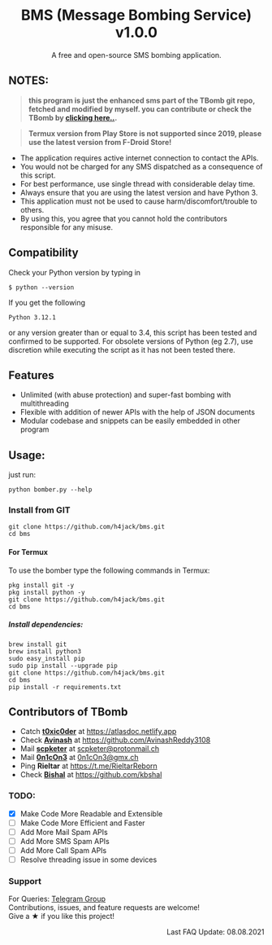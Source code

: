 <h1 align="center">
  <br>
  BMS (Message Bombing Service) v1.0.0
  <br>
</h1>


<p align="center">A free and open-source SMS bombing application.</p>

## NOTES:


> **this program is just the enhanced sms part of the TBomb git repo, fetched and modified by myself. you can contribute or check the TBomb by [clicking here..](https://https://github.com/TheSpeedX/TBomb).**

> **Termux version from Play Store is not supported since 2019, please use the latest version from F-Droid Store!**

- The application requires active internet connection to contact the APIs.
- You would not be charged for any SMS dispatched as a consequence of this script.
- For best performance, use single thread with considerable delay time.
- Always ensure that you are using the latest version and have Python 3.
- This application must not be used to cause harm/discomfort/trouble to others.
- By using this, you agree that you cannot hold the contributors responsible for any misuse.

## Compatibility
Check your Python version by typing in
```shell script
$ python --version
```
If you get the following
```shell script
Python 3.12.1
```
or any version greater than or equal to 3.4, this script has been tested and confirmed to be supported. For obsolete versions of Python (eg 2.7), use discretion while executing the script as it has not been tested there.

## Features

- Unlimited (with abuse protection) and super-fast bombing with multithreading
- Flexible with addition of newer APIs with the help of JSON documents
- Modular codebase and snippets can be easily embedded in other program


## Usage:
just run:
```shell
python bomber.py --help
```

### Install from GIT
```shell script
git clone https://github.com/h4jack/bms.git
cd bms
```

#### For Termux

To use the bomber type the following commands in Termux:
```shell script
pkg install git -y 
pkg install python -y 
git clone https://github.com/h4jack/bms.git
cd bms
```

##### Install dependencies:

```shell script
brew install git
brew install python3
sudo easy_install pip
sudo pip install --upgrade pip
git clone https://github.com/h4jack/bms.git
cd bms
pip install -r requirements.txt
```


## Contributors of TBomb

- Catch **[t0xic0der](https://github.com/t0xic0der)** at https://atlasdoc.netlify.app
- Check **[Avinash](https://github.com/AvinashReddy3108)** at https://github.com/AvinashReddy3108
- Mail **[scpketer](https://github.com/scpketer)** at scpketer@protonmail.ch
- Mail **[0n1cOn3](https://github.com/0n1cOn3)** at 0n1cOn3@gmx.ch
- Ping **Rieltar** at https://t.me/RieltarReborn
- Check **[Bishal](https://github.com/kbshal)** at https://github.com/kbshal

### TODO:

- [x] Make Code More Readable and Extensible
- [ ] Make Code More Efficient and Faster
- [ ] Add More Mail Spam APIs
- [ ] Add More SMS Spam APIs
- [ ] Add More Call Spam APIs
- [ ] Resolve threading issue in some devices

### Support

For Queries: [Telegram Group](https://t.me/TBombChat)  
Contributions, issues, and feature requests are welcome!  
Give a ★ if you like this project!

<p align="right"> Last FAQ Update: 08.08.2021 </p>
